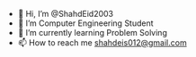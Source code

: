 - 👋 Hi, I’m @ShahdEid2003
- 👀 I’m Computer Engineering Student
- 🌱 I’m currently learning Problem Solving 
- 📫 How to reach me shahdeis012@gmail.com



